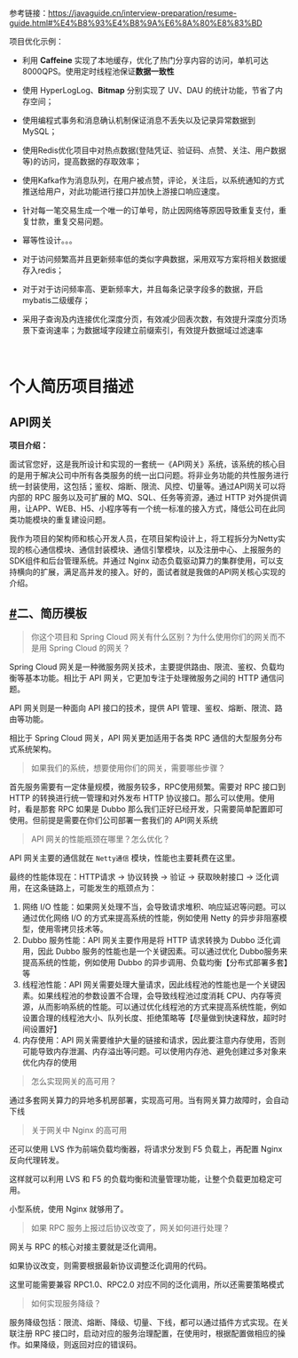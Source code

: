 参考链接：https://javaguide.cn/interview-preparation/resume-guide.html#%E4%B8%93%E4%B8%9A%E6%8A%80%E8%83%BD







项目优化示例：

- 利用 **Caffeine** 实现了本地缓存，优化了热门分享内容的访问，单机可达 8000QPS。使用定时线程池保证**数据一致性**

- 使用 HyperLogLog、**Bitmap** 分别实现了 UV、DAU 的统计功能，节省了内存空间；

- 使用编程式事务和消息确认机制保证消息不丢失以及记录异常数据到MySQL；

- 使用Redis优化项目中对热点数据(登陆凭证、验证码、点赞、关注、用户数据等)的访问，提高数据的存取效率；

- 使用Kafka作为消息队列，在用户被点赞，评论，关注后，以系统通知的方式推送给用户，对此功能进行接口并加快上游接口响应速度。

- 针对每一笔交易生成一个唯一的订单号，防止因网络等原因导致重复支付，重复廿款，重复交易问题。

- 幂等性设计。。。

- 对于访问频繁⾼并且更新频率低的类似字典数据，采⽤双写⽅案将相关数据缓存⼊redis；

- 对于对于访问频率⾼、更新频率⼤，并且每条记录字段多的数据，开启mybatis⼆级缓存；

- 采⽤⼦查询及内连接优化深度分⻚，有效减少回表次数，有效提升深度分⻚场景下查询速率；为数据域字段建⽴前缀索引，有效提升数据域过滤速率

  ​



# 个人简历项目描述

## API网关

**项目介绍：**

面试官您好，这是我所设计和实现的一套统一《API网关》系统，该系统的核心目的是用于解决公司中所有各类服务的统一出口问题。将非业务功能的共性服务进行统一封装使用，这包括；鉴权、熔断、限流、风控、切量等。通过API网关可以将内部的 RPC 服务以及可扩展的 MQ、SQL、任务等资源，通过 HTTP 对外提供调用，让APP、WEB、H5、小程序等有一个统一标准的接入方式，降低公司在此同类功能模块的重复建设问题。

我作为项目的架构师和核心开发人员，在项目架构设计上，将工程拆分为Netty实现的核心通信模块、通信封装模块、通信引擎模块，以及注册中心、上报服务的SDK组件和后台管理系统。并通过 Nginx 动态负载驱动算力的集群使用，可以支持横向的扩展，满足高并发的接入。好的，面试者就是我做的API网关核心实现的介绍。

## [#](https://bugstack.cn/md/assembly/api-gateway/notes.html#%E4%BA%8C%E3%80%81%E7%AE%80%E5%8E%86%E6%A8%A1%E6%9D%BF)二、简历模板



> 你这个项目和 Spring Cloud 网关有什么区别？为什么使用你们的网关而不是用 Spring Cloud 的网关？

Spring Cloud 网关是一种微服务网关技术，主要提供路由、限流、鉴权、负载均衡等基本功能。相比于 API 网关，它更加专注于处理微服务之间的 HTTP 通信问题。

API 网关则是一种面向 API 接口的技术，提供 API 管理、鉴权、熔断、限流、路由等功能。

相比于 Spring Cloud 网关，API 网关更加适用于各类 RPC 通信的大型服务分布式系统架构。





> 如果我们的系统，想要使用你们的网关，需要哪些步骤？

首先服务需要有一定体量规模，微服务较多，RPC使用频繁。需要对 RPC 接口到 HTTP 的转换进行统一管理和对外发布 HTTP 协议接口。那么可以使用。使用时，看是那套 RPC 如果是 Dubbo 那么我们正好已经开发，只需要简单配置即可使用。但前提是需要在你们公司部署一套我们的 API网关系统





> API 网关的性能瓶颈在哪里？怎么优化？

API 网关主要的通信就在 `Netty通信` 模块，性能也主要耗费在这里。

最终的性能体现在：HTTP请求 -> 协议转换 -> 验证 -> 获取映射接口 -> 泛化调用，在这条链路上，可能发生的瓶颈点为：

1. 网络 I/O 性能：如果网关处理不当，会导致请求堆积、响应延迟等问题。可以通过优化网络 I/O 的方式来提高系统的性能，例如使用 Netty 的异步非阻塞模型，使用零拷贝技术等。
2. Dubbo 服务性能：API 网关主要作用是将 HTTP 请求转换为 Dubbo 泛化调用，因此 Dubbo 服务的性能也是一个关键因素。可以通过优化 Dubbo服务来提高系统的性能，例如使用 Dubbo 的异步调用、负载均衡【分布式部署多套】等
3. 线程池性能：API 网关需要处理大量请求，因此线程池的性能也是一个关键因素。如果线程池的参数设置不合理，会导致线程池过度消耗 CPU、内存等资源，从而影响系统的性能。可以通过优化线程池的方式来提高系统性能，例如设置合理的线程池大小、队列长度、拒绝策略等【尽量做到快速释放，超时时间设置好】
4. 内存使用：API 网关需要维护大量的链接和请求，因此要注意内存使用，否则可能导致内存泄漏、内存溢出等问题。可以使用内存池、避免创建过多对象来优化内存的使用





> 怎么实现网关的高可用？

通过多套网关算力的异地多机房部署，实现高可用。当有网关算力故障时，会自动下线



> 关于网关中 Nginx 的高可用

还可以使用 LVS 作为前端负载均衡器，将请求分发到 F5 负载上，再配置 Nginx 反向代理转发。

这样就可以利用 LVS 和 F5 的负载均衡和流量管理功能，让整个负载更加稳定可用。

小型系统，使用 Nginx 就够用了。



> 如果 RPC 服务上报过后协议改变了，网关如何进行处理？

网关与 RPC 的核心对接主要就是泛化调用。

如果协议改变，则需要根据最新协议调整泛化调用的代码。

这里可能需要兼容 RPC1.0、RPC2.0 对应不同的泛化调用，所以还需要策略模式



> 如何实现服务降级？

服务降级包括：限流、熔断、降级、切量、下线，都可以通过插件方式实现。在关联注册 RPC 接口时，启动对应的服务治理配置，在使用时，根据配置做相应的操作。如果降级，则返回对应的错误码。